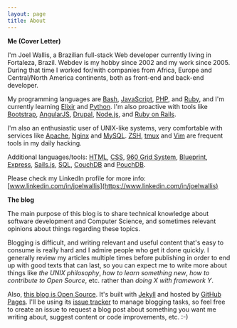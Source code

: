 ```yaml
---
layout: page
title: About
---
```


**Me (Cover Letter)**

I'm Joel Wallis, a Brazilian full-stack Web developer currently living in Fortaleza, Brazil. Webdev is my hobby since 2002 and my work since 2005. During that time I worked for/with companies from Africa, Europe and Central/North America continents, both as front-end and back-end developer.

My programming languages are [Bash](https://www.gnu.org/software/bash/), [JavaScript](https://pt.wikipedia.org/wiki/JavaScript), [PHP](https://php.net), and [Ruby](https://www.ruby-lang.org), and I'm currently learning [Elixir](https://elixir-lang.org/) and [Python](https://www.python.org/). I'm also proactive with tools like [Bootstrap](https://getbootstrap.com), [AngularJS](https://angularjs.org), [Drupal](https://www.drupal.org), [Node.js](https://nodejs.org), and [Ruby on Rails](http://rubyonrails.org).

I'm also an enthusiastic user of UNIX-like systems, very comfortable with services like [Apache](https://httpd.apache.org), [Nginx](https://nginx.org) and [MySQL](https://www.mysql.com). [ZSH](http://zsh.org), [tmux](https://tmux.github.io) and [Vim](http://www.vim.org) are frequent tools in my daily hacking.

Additional languages/tools: [HTML](https://en.wikipedia.org/wiki/HTML), [CSS](https://en.wikipedia.org/wiki/Cascading_Style_Sheets), [960 Grid System](http://960.gs), [Blueprint](http://blueprintcss.org), [Express](http://expressjs.com), [Sails.js](http://sailsjs.com), [SQL](https://en.wikipedia.org/wiki/SQL), [CouchDB](https://couchdb.apache.org) and [PouchDB](https://pouchdb.com).

Please check my LinkedIn profile for more info: [www.linkedin.com/in/joelwallis](https://www.linkedin.com/in/joelwallis)

**The blog**

The main purpose of this blog is to share technical knowledge about software development and Computer Science, and sometimes relevant opinions about things regarding these topics.

Blogging is difficult, and writing relevant and useful content that's easy to consume is really hard and I admire people who get it done quickly. I generally review my articles multiple times before publishing in order to end up with good texts that can last, so you can expect me to write more about things like _the UNIX philosophy_, _how to learn something new_, _how to contribute to Open Source_, etc. rather than _doing X with framework Y_.

Also, [this blog is Open Source](https://github.com/joelwallis/joelwallis.github.io). It's built with [Jekyll](http://jekyllrb.com) and hosted by [GitHub Pages](https://pages.github.com). I'll be using its [issue tracker](https://github.com/joelwallis/joelwallis.github.io/issues) to manage blogging tasks, so feel free to create an issue to request a blog post about something you want me writing about, suggest content or code improvements, etc. :-)
